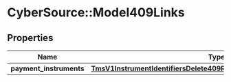 # CyberSource::Model409Links

## Properties
Name | Type | Description | Notes
------------ | ------------- | ------------- | -------------
**payment_instruments** | [**TmsV1InstrumentIdentifiersDelete409ResponseLinksPaymentInstruments**](TmsV1InstrumentIdentifiersDelete409ResponseLinksPaymentInstruments.md) |  | [optional] 


